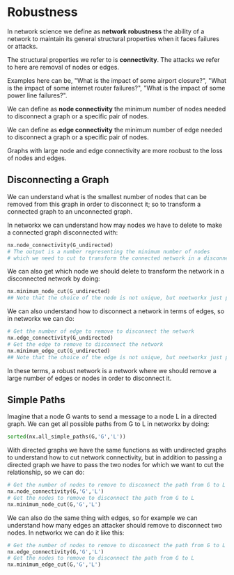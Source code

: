 # Robustness

In network science we define as **network robustness** the ability of
a network to maintain its general structural properties when it faces
failures or attacks.

The structural properties we refer to is **connectivity**.
The attacks we refer to here are removal of nodes or edges.

Examples here can be, "What is the impact of some airport closure?",
"What is the impact of some internet router failures?", "What is
the impact of some power line failures?".

We can define as **node connectivity** the minimum number of nodes needed
to disconnect a graph or a specific pair of nodes.

We can define as **edge connectivity** the minimum number of edge needed
to disconnect a graph or a specific pair of nodes.

Graphs with large node and edge connectivity are more roobust to the
loss of nodes and edges.


## Disconnecting a Graph

We can understand what is the smallest number of nodes that can be
removed from this graph in order to disconnect it; so to transform
a connected graph to an unconnected graph.

In networkx we can understand how may nodes we have to delete
to make a connected graph disconnected with:
```python
nx.node_connectivity(G_undirected)
# The output is a number representing the minimum number of nodes
# which we need to cut to transform the connected network in a disconnected network
```
We can also get which node we should delete to transform the network in a disconnected
network by doing:
```python
nx.minimum_node_cut(G_undirected)
## Note that the choice of the node is not unique, but neetworkx just provides one choice
```

We can also understand how to disconnect a network in terms of edges, so
in networkx we can do:
```python
# Get the number of edge to remove to disconnect the network
nx.edge_connectivity(G_undirected)
# Get the edge to remove to disconnect the network
nx.minimum_edge_cut(G_undirected)
## Note that the choice of the edge is not unique, but neetworkx just provides one choice
```

In these terms, a robust network is a network where we should remove a
large number of edges or nodes in order to disconnect it.

## Simple Paths

Imagine that a node G wants to send a message to a node L in a directed graph.
We can get all possible paths from G to L in networkx by doing:
```python
sorted(nx.all_simple_paths(G,'G','L'))
```

With directed graphs we have the same functions as with undirected graphs to
understand how to cut network connectivity, but in addition to passing
a directed graph we have to pass the two nodes for which we want to cut
the relationship, so we can do:
```python
# Get the number of nodes to remove to disconnect the path from G to L
nx.node_connectivity(G,'G','L')
# Get the nodes to remove to disconnect the path from G to L
nx.minimum_node_cut(G,'G','L')
```

We can also do the same thing with edges, so for example we can understand
how many edges an attacker should remove to disconnect two nodes.
In networkx we can do it like this:
```python
# Get the number of nodes to remove to disconnect the path from G to L
nx.edge_connectivity(G,'G','L')
# Get the nodes to remove to disconnect the path from G to L
nx.minimum_edge_cut(G,'G','L')
```

